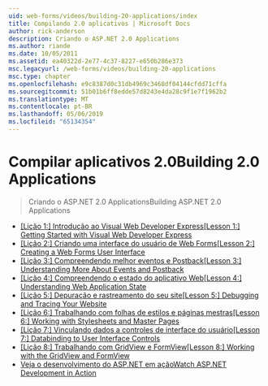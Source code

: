 ```yaml
---
uid: web-forms/videos/building-20-applications/index
title: Compilando 2.0 aplicativos | Microsoft Docs
author: rick-anderson
description: Criando o ASP.NET 2.0 Applications
ms.author: riande
ms.date: 10/05/2011
ms.assetid: ea40322d-2e77-4c37-8227-e650b286e373
msc.legacyurl: /web-forms/videos/building-20-applications
msc.type: chapter
ms.openlocfilehash: e9c8387d0c31db4969c3468df04144cfdd71cffa
ms.sourcegitcommit: 51b01b6ff8edde57d8243e4da28c9f1e7f1962b2
ms.translationtype: MT
ms.contentlocale: pt-BR
ms.lasthandoff: 05/06/2019
ms.locfileid: "65134354"
---
```

# <a name="building-20-applications"></a><span data-ttu-id="8e6be-103">Compilar aplicativos 2.0</span><span class="sxs-lookup"><span data-stu-id="8e6be-103">Building 2.0 Applications</span></span>

> <span data-ttu-id="8e6be-104">Criando o ASP.NET 2.0 Applications</span><span class="sxs-lookup"><span data-stu-id="8e6be-104">Building ASP.NET 2.0 Applications</span></span>

- <span data-ttu-id="8e6be-105">[[Lição 1:] Introdução ao Visual Web Developer Express](lesson-1-getting-started-with-visual-web-developer-express.md)</span><span class="sxs-lookup"><span data-stu-id="8e6be-105">[[Lesson 1:] Getting Started with Visual Web Developer Express](lesson-1-getting-started-with-visual-web-developer-express.md)</span></span>
- <span data-ttu-id="8e6be-106">[[Lição 2:] Criando uma interface do usuário de Web Forms](lesson-2-creating-a-web-forms-user-interface.md)</span><span class="sxs-lookup"><span data-stu-id="8e6be-106">[[Lesson 2:] Creating a Web Forms User Interface](lesson-2-creating-a-web-forms-user-interface.md)</span></span>
- <span data-ttu-id="8e6be-107">[[Lição 3:] Compreendendo melhor eventos e Postback](lesson-3-understanding-more-about-events-and-postback.md)</span><span class="sxs-lookup"><span data-stu-id="8e6be-107">[[Lesson 3:] Understanding More About Events and Postback](lesson-3-understanding-more-about-events-and-postback.md)</span></span>
- <span data-ttu-id="8e6be-108">[[Lição 4:] Compreendendo o estado do aplicativo Web](lesson-4-understanding-web-application-state.md)</span><span class="sxs-lookup"><span data-stu-id="8e6be-108">[[Lesson 4:] Understanding Web Application State](lesson-4-understanding-web-application-state.md)</span></span>
- <span data-ttu-id="8e6be-109">[[Lição 5:] Depuração e rastreamento do seu site](lesson-5-debugging-and-tracing-your-website.md)</span><span class="sxs-lookup"><span data-stu-id="8e6be-109">[[Lesson 5:] Debugging and Tracing Your Website](lesson-5-debugging-and-tracing-your-website.md)</span></span>
- <span data-ttu-id="8e6be-110">[[Lição 6:] Trabalhando com folhas de estilos e páginas mestras](lesson-6-working-with-stylesheets-and-master-pages.md)</span><span class="sxs-lookup"><span data-stu-id="8e6be-110">[[Lesson 6:] Working with Stylesheets and Master Pages](lesson-6-working-with-stylesheets-and-master-pages.md)</span></span>
- <span data-ttu-id="8e6be-111">[[Lição 7:] Vinculando dados a controles de interface do usuário](lesson-7-databinding-to-user-interface-controls.md)</span><span class="sxs-lookup"><span data-stu-id="8e6be-111">[[Lesson 7:] Databinding to User Interface Controls](lesson-7-databinding-to-user-interface-controls.md)</span></span>
- <span data-ttu-id="8e6be-112">[[Lição 8:] Trabalhando com GridView e FormView](lesson-8-working-with-the-gridview-and-formview.md)</span><span class="sxs-lookup"><span data-stu-id="8e6be-112">[[Lesson 8:] Working with the GridView and FormView](lesson-8-working-with-the-gridview-and-formview.md)</span></span>
- [<span data-ttu-id="8e6be-113">Veja o desenvolvimento do ASP.NET em ação</span><span class="sxs-lookup"><span data-stu-id="8e6be-113">Watch ASP.NET Development in Action</span></span>](watch-aspnet-development-in-action.md)
